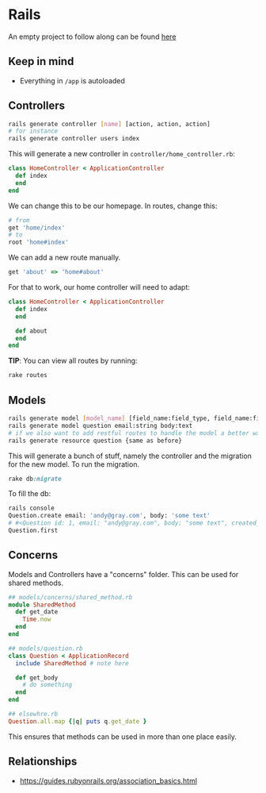# Rails

An empty project to follow along can be found [here](https://github.com/nobitagit/docker-rails-postgres)

## Keep in mind

- Everything in `/app` is autoloaded

## Controllers

```sh
rails generate controller [name] [action, action, action]
# for instance
rails generate controller users index
```

This will generate a new controller in `controller/home_controller.rb`:

```rb
class HomeController < ApplicationController
  def index
  end
end
```

We can change this to be our homepage. In routes, change this:

```rb
# from
get 'home/index'
# to
root 'home#index'
```

We can add a new route manually.

```rb
get 'about' => 'home#about'
```

For that to work, our home controller will need to adapt:

```rb
class HomeController < ApplicationController
  def index
  end

  def about
  end
end
```

**TIP**: You can view all routes by running:

```sh
rake routes
```

## Models

```sh
rails generate model [model_name] [field_name:field_type, field_name:field_type,]
rails generate model question email:string body:text
# if we also want to add restful routes to handle the model a better way is to
rails generate resource question {same as before}
```

This will generate a bunch of stuff, namely the controller and the migration for the new model.
To run the migration.

```rb
rake db:migrate
```

To fill the db:

```sh
rails console
Question.create email: 'andy@gray.com', body: 'some text'
# #<Question id: 1, email: "andy@gray.com", body: "some text", created_at: "2020-04-05 00:08:46", updated_at: "2020-04-05 00:08:46">
Question.first
```

## Concerns

Models and Controllers have a "concerns" folder.
This can be used for shared methods.

```rb
## models/concerns/shared_method.rb
module SharedMethod
  def get_date
    Time.now
  end
end

## models/question.rb
class Question < ApplicationRecord
  include SharedMethod # note here

  def get_body
    # do something
  end
end

## elsewhre.rb
Question.all.map {|q| puts q.get_date }
```

This ensures that methods can be used in more than one place easily.

## Relationships

- https://guides.rubyonrails.org/association_basics.html
